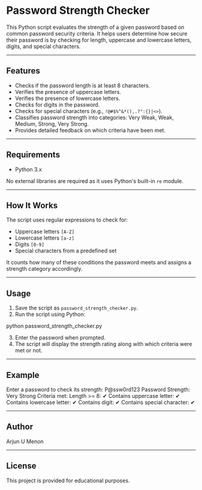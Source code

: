 # Password Strength Checker

This Python script evaluates the strength of a given password based on common password security criteria. It helps users determine how secure their password is by checking for length, uppercase and lowercase letters, digits, and special characters.

---

## Features

- Checks if the password length is at least 8 characters.
- Verifies the presence of uppercase letters.
- Verifies the presence of lowercase letters.
- Checks for digits in the password.
- Checks for special characters (e.g., `!@#$%^&*(),.?":{}|<>`).
- Classifies password strength into categories: Very Weak, Weak, Medium, Strong, Very Strong.
- Provides detailed feedback on which criteria have been met.

---

## Requirements

- Python 3.x

No external libraries are required as it uses Python's built-in `re` module.

---

## How It Works

The script uses regular expressions to check for:

- Uppercase letters `[A-Z]`
- Lowercase letters `[a-z]`
- Digits `[0-9]`
- Special characters from a predefined set

It counts how many of these conditions the password meets and assigns a strength category accordingly.

---

## Usage

1. Save the script as `password_strength_checker.py`.
2. Run the script using Python:

python password_strength_checker.py


3. Enter the password when prompted.
4. The script will display the strength rating along with which criteria were met or not.

---

## Example

Enter a password to check its strength: P@ssw0rd123
Password Strength: Very Strong
Criteria met:
Length >= 8: ✔
Contains uppercase letter: ✔
Contains lowercase letter: ✔
Contains digit: ✔
Contains special character: ✔

---

## Author

Arjun U Menon

---

## License

This project is provided for educational purposes.
